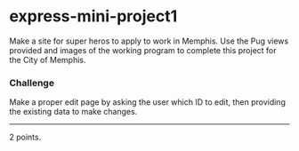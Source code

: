 # express-mini-project1

Make a site for super heros to apply to work in Memphis. Use the Pug views provided and images of the working program to complete this project for the City of Memphis.

### Challenge
Make a proper edit page by asking the user which ID to edit, then providing the existing data to make changes.
<hr>
2 points.